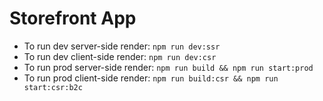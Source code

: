 # Storefront App

- To run dev server-side render: `npm run dev:ssr`
- To run dev client-side render: `npm run dev:csr`
- To run prod server-side render: `npm run build && npm run start:prod`
- To run prod client-side render: `npm run build:csr && npm run start:csr:b2c`
